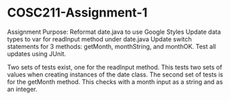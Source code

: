 # COSC211-Assignment-1
Assignment Purpose:
  Reformat date.java to use Google Styles
  Update data types to var for readInput method under date.java
  Update switch statements for 3 methods: getMonth, monthString, and monthOK.
  Test all updates using JUnit.
  
Two sets of tests exist, one for the readInput method. This tests two sets of values when creating instances of the date class.
The second set of tests is for the getMonth method.  This checks with a month input as a string and as an integer.
  
